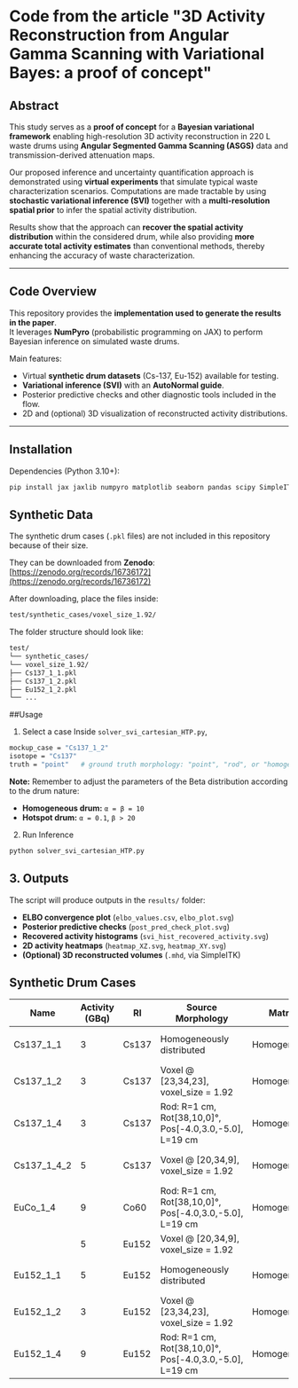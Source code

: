 # Code from the article "3D Activity Reconstruction from Angular Gamma Scanning with Variational Bayes: a proof of concept"

## Abstract  
This study serves as a **proof of concept** for a **Bayesian variational framework** enabling high-resolution 3D activity reconstruction in 220 L waste drums using **Angular Segmented Gamma Scanning (ASGS)** data and transmission-derived attenuation maps.  

Our proposed inference and uncertainty quantification approach is demonstrated using **virtual experiments** that simulate typical waste characterization scenarios. Computations are made tractable by using **stochastic variational inference (SVI)** together with a **multi-resolution spatial prior** to infer the spatial activity distribution.  

Results show that the approach can **recover the spatial activity distribution** within the considered drum, while also providing **more accurate total activity estimates** than conventional methods, thereby enhancing the accuracy of waste characterization.  

---

## Code Overview  
This repository provides the **implementation used to generate the results in the paper**.  
It leverages **NumPyro** (probabilistic programming on JAX) to perform Bayesian inference on simulated waste drums.  

Main features:
- Virtual **synthetic drum datasets** (Cs-137, Eu-152) available for testing.  
- **Variational inference (SVI)** with an **AutoNormal guide**.  
- Posterior predictive checks and other diagnostic tools included in the flow.  
- 2D and (optional) 3D visualization of reconstructed activity distributions.  

---

## Installation  
Dependencies (Python 3.10+):  
```bash
pip install jax jaxlib numpyro matplotlib seaborn pandas scipy SimpleITK
```
## Synthetic Data

The synthetic drum cases (`.pkl` files) are not included in this repository because of their size.

They can be downloaded from **Zenodo**:  
[https://zenodo.org/records/16736172](https://zenodo.org/records/16736172)

After downloading, place the files inside:
```bash
test/synthetic_cases/voxel_size_1.92/
```
The folder structure should look like:
```bash
test/
└── synthetic_cases/
└── voxel_size_1.92/
├── Cs137_1_1.pkl
├── Cs137_1_2.pkl
├── Eu152_1_2.pkl
└── ...
```

##Usage
1. Select a case
Inside `solver_svi_cartesian_HTP.py`, 
```bash
mockup_case = "Cs137_1_2"
isotope = "Cs137"
truth = "point"   # ground truth morphology: "point", "rod", or "homogeneous"
```
**Note:** Remember to adjust the parameters of the Beta distribution according to the drum nature:  
 - **Homogeneous drum:** `α = β = 10`  
 - **Hotspot drum:** `α = 0.1`, `β > 20`
2. Run Inference
```bash
python solver_svi_cartesian_HTP.py
```
## 3. Outputs

The script will produce outputs in the `results/` folder:

- **ELBO convergence plot** (`elbo_values.csv`, `elbo_plot.svg`)
- **Posterior predictive checks** (`post_pred_check_plot.svg`)
- **Recovered activity histograms** (`svi_hist_recovered_activity.svg`)
- **2D activity heatmaps** (`heatmap_XZ.svg`, `heatmap_XY.svg`)
- **(Optional) 3D reconstructed volumes** (`.mhd`, via SimpleITK)

## Synthetic Drum Cases

| Name        | Activity (GBq) | RI    | Source Morphology                                                         | Matrix      | Materials        |
|------------ |----------------|-------|---------------------------------------------------------------------------|------------ |----------------|
| Cs137_1_1   | 3              | Cs137 | Homogeneously distributed                                                 | Homogeneous| Sand (1.52 g/cc)|
| Cs137_1_2   | 3              | Cs137 | Voxel @ [23,34,23], voxel_size = 1.92                                     | Homogeneous| Sand (1.52 g/cc)|
| Cs137_1_4   | 3              | Cs137 | Rod: R=1 cm, Rot[38,10,0]°, Pos[-4.0,3.0,-5.0], L=19 cm                   | Homogeneous| Sand (1.52 g/cc)|
| Cs137_1_4_2 | 5              | Cs137 | Voxel @ [20,34,9], voxel_size = 1.92                                      | Homogeneous| Sand (1.52 g/cc)|
| EuCo_1_4    | 9              | Co60  | Rod: R=1 cm, Rot[38,10,0]°, Pos[-4.0,3.0,-5.0], L=19 cm                   | Homogeneous| Sand (1.52 g/cc)|
|             | 5              | Eu152 | Voxel @ [20,34,9], voxel_size = 1.92                                      |            |                 |
| Eu152_1_1   | 5              | Eu152 | Homogeneously distributed                                                 | Homogeneous| Sand (1.52 g/cc)|
| Eu152_1_2   | 3              | Eu152 | Voxel @ [23,34,23], voxel_size = 1.92                                     | Homogeneous| Sand (1.52 g/cc)|
| Eu152_1_4   | 9              | Eu152 | Rod: R=1 cm, Rot[38,10,0]°, Pos[-4.0,3.0,-5.0], L=19 cm                   | Homogeneous| Sand (1.52 g/cc)|



